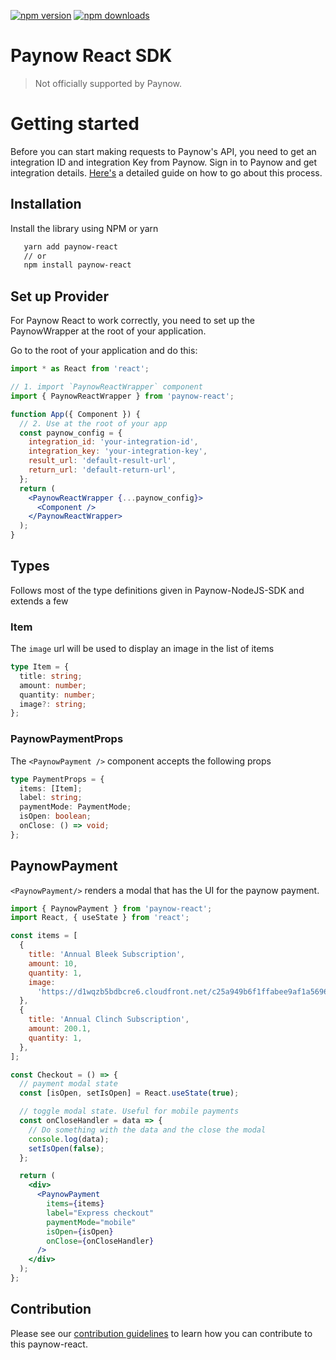 [![npm version](https://img.shields.io/npm/v/paynow-react.svg?style=flat-square)](https://www.npmjs.com/package/paynow-react)
[![npm downloads](https://img.shields.io/npm/dt/paynow-react.svg?style=flat-square)](https://www.npmjs.com/package/paynow-react)

# Paynow React SDK

> Not officially supported by Paynow.

# Getting started

Before you can start making requests to Paynow's API, you need to get an integration ID and integration Key from Paynow. Sign in to Paynow and get integration details. [Here's](https://developers.paynow.co.zw/docs/integration_generation.html) a detailed guide on how to go about this process.

## Installation

Install the library using NPM or yarn

```bash
   yarn add paynow-react
   // or
   npm install paynow-react
```

## Set up Provider

For Paynow React to work correctly, you need to set up the PaynowWrapper at the root of your application.

Go to the root of your application and do this:

```jsx
import * as React from 'react';

// 1. import `PaynowReactWrapper` component
import { PaynowReactWrapper } from 'paynow-react';

function App({ Component }) {
  // 2. Use at the root of your app
  const paynow_config = {
    integration_id: 'your-integration-id',
    integration_key: 'your-integration-key',
    result_url: 'default-result-url',
    return_url: 'default-return-url',
  };
  return (
    <PaynowReactWrapper {...paynow_config}>
      <Component />
    </PaynowReactWrapper>
  );
}
```

## Types

Follows most of the type definitions given in Paynow-NodeJS-SDK and extends a few

### Item

The `image` url will be used to display an image in the list of items

```ts
type Item = {
  title: string;
  amount: number;
  quantity: number;
  image?: string;
};
```

### PaynowPaymentProps

The `<PaynowPayment />` component accepts the following props

```ts
type PaymentProps = {
  items: [Item];
  label: string;
  paymentMode: PaymentMode;
  isOpen: boolean;
  onClose: () => void;
};
```

## PaynowPayment

`<PaynowPayment/>` renders a modal that has the UI for the paynow payment.

```jsx
import { PaynowPayment } from 'paynow-react';
import React, { useState } from 'react';

const items = [
  {
    title: 'Annual Bleek Subscription',
    amount: 10,
    quantity: 1,
    image:
      'https://d1wqzb5bdbcre6.cloudfront.net/c25a949b6f1ffabee9af1a5696d7f152325bdce2d1b926456d42994c3d91ad78/68747470733a2f2f66696c65732e7374726970652e636f6d2f6c696e6b732f666c5f746573745f67625631776635726a4c64725a635858647032346d643649',
  },
  {
    title: 'Annual Clinch Subscription',
    amount: 200.1,
    quantity: 1,
  },
];

const Checkout = () => {
  // payment modal state
  const [isOpen, setIsOpen] = React.useState(true);

  // toggle modal state. Useful for mobile payments
  const onCloseHandler = data => {
    // Do something with the data and the close the modal
    console.log(data);
    setIsOpen(false);
  };

  return (
    <div>
      <PaynowPayment
        items={items}
        label="Express checkout"
        paymentMode="mobile"
        isOpen={isOpen}
        onClose={onCloseHandler}
      />
    </div>
  );
};
```

## Contribution

Please see our [contribution guidelines](https://github.com/tate2301/paynow-react/blob/main/CONTRIBUTING.md) to learn how you can contribute to this paynow-react.
